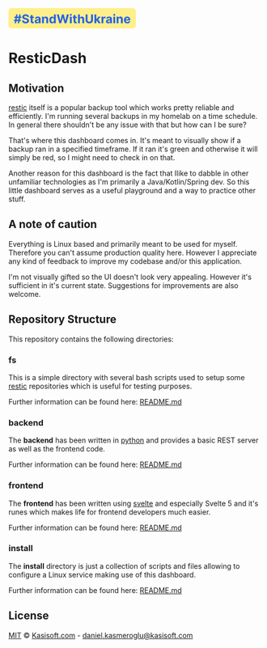 [![StandWithUkraine][ukraine-svg]][ukraine-readme]

# ResticDash

## Motivation

[restic] itself is a popular backup tool which works pretty reliable and efficiently.
I'm running several backups in my homelab on a time schedule.
In general there shouldn't be any issue with that but how can I be sure?

That's where this dashboard comes in. It's meant to visually show if a backup ran in a specified timeframe. If it ran it's green and otherwise it will simply be red, so I might need to check in on that.

Another reason for this dashboard is the fact that Ilike to dabble in other unfamiliar technologies as I'm primarily a Java/Kotlin/Spring dev.
So this little dashboard serves as a useful playground and a way to practice other stuff.


## A note of caution

Everything is Linux based and primarily meant to be used for myself.
Therefore you can't assume production quality here. 
However I appreciate any kind of feedback to improve my codebase and/or this application.

I'm not visually gifted so the UI doesn't look very appealing. However it's sufficient in it's current state. Suggestions for improvements are also welcome.


## Repository Structure

This repository contains the following directories:


### fs

This is a simple directory with several bash scripts used to setup some [restic] repositories which is useful for testing purposes.

Further information can be found here: [README.md](./fs/README.md)


### backend

The __backend__ has been written in [python] and provides a basic REST server as well as the frontend code.

Further information can be found here: [README.md](./backend/README.md)


### frontend

The __frontend__ has been written using [svelte] and especially Svelte 5 and it's runes which makes life for frontend developers much easier.

Further information can be found here: [README.md](./frontend/README.md)


### install

The __install__ directory is just a collection of scripts and files allowing to configure a Linux service making use of this dashboard.

Further information can be found here: [README.md](./install/README.md)


## License

[MIT][license] © [Kasisoft.com] - <daniel.kasmeroglu@kasisoft.com>


[arktype]: https://arktype.io/
[axios]: https://axios-http.com/docs/intro
[flask]: https://flask.palletsprojects.com/en/3.0.x/
[flowbite]: https://flowbite.com/
[kasisoft.com]: https://kasisoft.com
[license]: ./LICENSE
[pex]: https://docs.pex-tool.org/
[python]: https://www.python.org/
[restic]: https://restic.net/
[resticpy]: https://github.com/mtlynch/resticpy
[svelte]: https://svelte.dev/
[tailwindcss]: https://tailwindcss.com/
[typescript]: https://www.typescriptlang.org/
[vite]: https://vitejs.dev/
[yaml]: https://yaml.org/

[ukraine-readme]: https://github.com/vshymanskyy/StandWithUkraine/blob/main/docs/README.md
[ukraine-svg]: https://raw.githubusercontent.com/vshymanskyy/StandWithUkraine/main/badges/StandWithUkraine.svg
